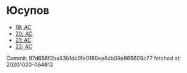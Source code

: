 # Юсупов
- [19: AC](19.md)
- [20: AC](20.md)
- [21: AC](21.md)
- [22: AC](22.md)

Commit: 97d656f2ba83b1dc9fe0180ea8db09a865609c77
 fetched at: 20201020-064812
